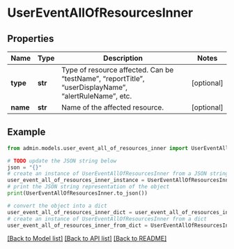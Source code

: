# UserEventAllOfResourcesInner


## Properties

Name | Type | Description | Notes
------------ | ------------- | ------------- | -------------
**type** | **str** | Type of resource affected. Can be “testName”, “reportTitle”, “userDisplayName”, “alertRuleName”, etc. | [optional] 
**name** | **str** | Name of the affected resource. | [optional] 

## Example

```python
from admin.models.user_event_all_of_resources_inner import UserEventAllOfResourcesInner

# TODO update the JSON string below
json = "{}"
# create an instance of UserEventAllOfResourcesInner from a JSON string
user_event_all_of_resources_inner_instance = UserEventAllOfResourcesInner.from_json(json)
# print the JSON string representation of the object
print(UserEventAllOfResourcesInner.to_json())

# convert the object into a dict
user_event_all_of_resources_inner_dict = user_event_all_of_resources_inner_instance.to_dict()
# create an instance of UserEventAllOfResourcesInner from a dict
user_event_all_of_resources_inner_from_dict = UserEventAllOfResourcesInner.from_dict(user_event_all_of_resources_inner_dict)
```
[[Back to Model list]](../README.md#documentation-for-models) [[Back to API list]](../README.md#documentation-for-api-endpoints) [[Back to README]](../README.md)


